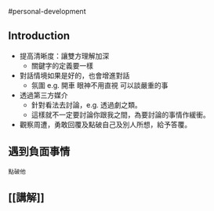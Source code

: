 #personal-development 

## Introduction
- 提高清晰度：讓雙方理解加深
    -   關鍵字的定義要一樣
-   對話情境如果是好的，也會增進對話
    -   氛圍 e.g. 開車 眼神不用直視 可以談嚴重的事
-   透過第三方媒介
    -   針對看法去討論，e.g. 透過劇之類。
	-   這樣就不一定要討論你跟我之間，為要討論的事情作緩衝。
- 觀察周遭，勇敢回覆及點破自己及別人所想，給予答覆。

## 遇到負面事情
	點破他

## [[講解]]